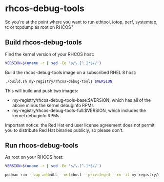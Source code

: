 # rhcos-debug-tools

So you're at the point where you want to run ethtool, iotop, perf, systemtap, tc
or tcpdump as root on RHCOS?

## Build rhcos-debug-tools

Find the kernel version of your RHCOS host:

```bash
VERSION=$(uname -r | sed -Ee 's/\.[^.]*$//')
```

Build the rhcos-debug-tools image on a subscribed RHEL 8 host:

```bash
./build.sh my-registry/rhcos-debug-tools $VERSION
```

This will build and push two images:
* my-registry/rhcos-debug-tools-base:$VERSION, which has all of the above minus
  the kernel debuginfo RPMs
* my-registry/rhcos-debug-tools-full:$VERSION, which includes the kernel
  debuginfo RPMs

Important notice: the Red Hat end user license agreement does not permit you to
distribute Red Hat binaries publicly, so please don't.

## Run rhcos-debug-tools

As root on your RHCOS host:

```bash
VERSION=$(uname -r | sed -Ee 's/\.[^.]*$//')

podman run --cap-add=ALL --net=host --privileged --rm -it my-registry/rhcos-debug-tools-base:$VERSION
```
